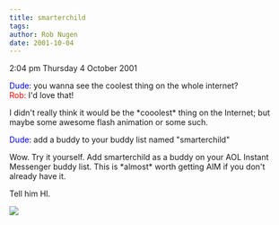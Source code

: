 ```yaml
---
title: smarterchild
tags: 
author: Rob Nugen
date: 2001-10-04
---
```


<p class=date>2:04 pm Thursday 4 October 2001</p>

<p><font color='blue'>Dude:</font> you wanna see the
coolest thing on the whole internet?
<br><font color='red'>Rob:</font> I'd love that!</p>

<p>I didn't really think it would be the *cooolest*
thing on the Internet; but maybe some awesome flash
animation or some such.</p>

<p><font color='blue'>Dude:</font> add a buddy to your
buddy list named "smarterchild"</p>

<p>Wow.  Try it yourself.  Add smarterchild as a buddy
on your AOL Instant Messenger buddy list.  This is
*almost* worth getting AIM if you don't already have
it.</p>

<p>Tell him HI.</p>

<p><img src="/images/rob/wL-ROB.gif"/></p>
